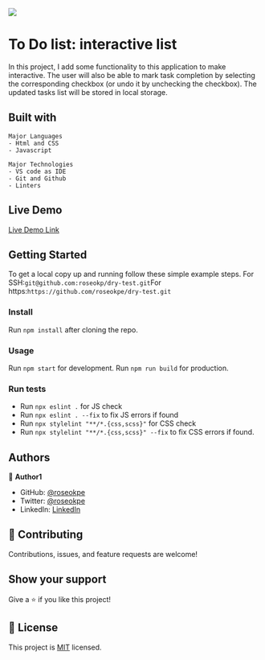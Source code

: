 ![](https://img.shields.io/badge/Microverse-blueviolet)

# To Do list: interactive list

In this project, I add some functionality to this application to make interactive. The user will also be able to mark task completion by selecting the corresponding checkbox (or undo it by unchecking the checkbox). The updated tasks list will be stored in local storage.

## Built with 
    Major Languages
    - Html and CSS
    - Javascript
    
    Major Technologies
    - VS code as IDE
    - Git and Github
    - Linters

## Live Demo 
[Live Demo Link](https://livedemo.com)


## Getting Started

To get a local copy up and running follow these simple example steps. For SSH:`git@github.com:roseokp/dry-test.git`For https:`https://github.com/roseokpe/dry-test.git`

### Install
Run `npm install` after cloning the repo.

### Usage
Run `npm start` for development. Run `npm run build` for production. 

### Run tests
- Run `npx eslint .` for JS check
- Run `npx eslint . --fix` to fix JS errors if found
- Run `npx stylelint "**/*.{css,scss}"` for CSS check
- Run `npx stylelint "**/*.{css,scss}" --fix` to fix CSS errors if found.

## Authors

👤 **Author1**

- GitHub: [@roseokpe](https://github.com/roseokpe)
- Twitter: [@roseokpe](https://twitter.com/roseokpe)
- LinkedIn: [LinkedIn]()


## 🤝 Contributing

Contributions, issues, and feature requests are welcome!

## Show your support

Give a ⭐️ if you like this project!


## 📝 License

This project is [MIT](./MIT.md) licensed.
